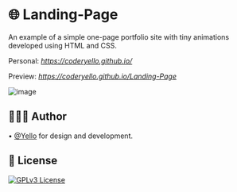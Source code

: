 # 🌐 Landing-Page

An example of a simple one-page portfolio site with tiny animations developed using HTML and CSS. 

Personal: *https://coderyello.github.io/*

Preview: *https://coderyello.github.io/Landing-Page*

![image](https://raw.githubusercontent.com/CoderYello/Landing-Page/main/screenshots/screenshot.png)

## 👷🏻‍♂️ Author

• [@Yello](https://www.github.com/CoderYello) for design and development.

## 📑 License

[![GPLv3 License](https://img.shields.io/badge/GNU%20General%20Public%20License%20v3-yellow.svg)](https://www.gnu.org/licenses/gpl-3.0.html)
